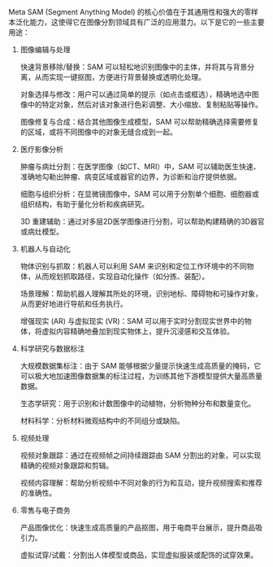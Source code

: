 Meta SAM (Segment Anything Model) 的核心价值在于其通用性和强大的零样本泛化能力，这使得它在图像分割领域具有广泛的应用潜力。以下是它的一些主要用途：

1. 图像编辑与处理

    快速背景移除/替换：SAM 可以轻松地识别图像中的主体，并将其与背景分离，从而实现一键抠图，方便进行背景替换或透明化处理。

    对象选择与修改：用户可以通过简单的提示（如点击或框选），精确地选中图像中的特定对象，然后对该对象进行色彩调整、大小缩放、复制粘贴等操作。

    图像修复与合成：结合其他图像生成模型，SAM 可以帮助精确选择需要修复的区域，或将不同图像中的对象无缝合成到一起。

2. 医疗影像分析

    肿瘤与病灶分割：在医学图像（如CT、MRI）中，SAM 可以辅助医生快速、准确地勾勒出肿瘤、病变区域或器官的边界，为诊断和治疗提供依据。

    细胞与组织分析：在显微镜图像中，SAM 可以用于分割单个细胞、细胞器或组织结构，有助于量化分析和疾病研究。

    3D 重建辅助：通过对多层2D医学图像进行分割，可以帮助构建精确的3D器官或病灶模型。

3. 机器人与自动化

    物体识别与抓取：机器人可以利用 SAM 来识别和定位工作环境中的不同物体，从而规划抓取路径，实现自动化操作（如分拣、装配）。

    场景理解：帮助机器人理解其所处的环境，识别地标、障碍物和可操作对象，从而更好地进行导航和任务执行。

    增强现实 (AR) 与虚拟现实 (VR)：SAM 可以用于实时分割现实世界中的物体，将虚拟内容精确地叠加到现实物体上，提升沉浸感和交互体验。

4. 科学研究与数据标注

    大规模数据集标注：由于 SAM 能够根据少量提示快速生成高质量的掩码，它可以极大地加速图像数据集的标注过程，为训练其他下游模型提供大量高质量数据。

    生态学研究：用于识别和计数图像中的动植物，分析物种分布和数量变化。

    材料科学：分析材料微观结构中的不同组分或缺陷。

5. 视频处理

    视频对象跟踪：通过在视频帧之间持续跟踪由 SAM 分割出的对象，可以实现精确的视频对象跟踪和剪辑。

    视频内容理解：帮助分析视频中不同对象的行为和互动，提升视频搜索和推荐的准确性。

6. 零售与电子商务

    产品图像优化：快速生成高质量的产品抠图，用于电商平台展示，提升商品吸引力。

    虚拟试穿/试戴：分割出人体模型或商品，实现虚拟服装或配饰的试穿效果。